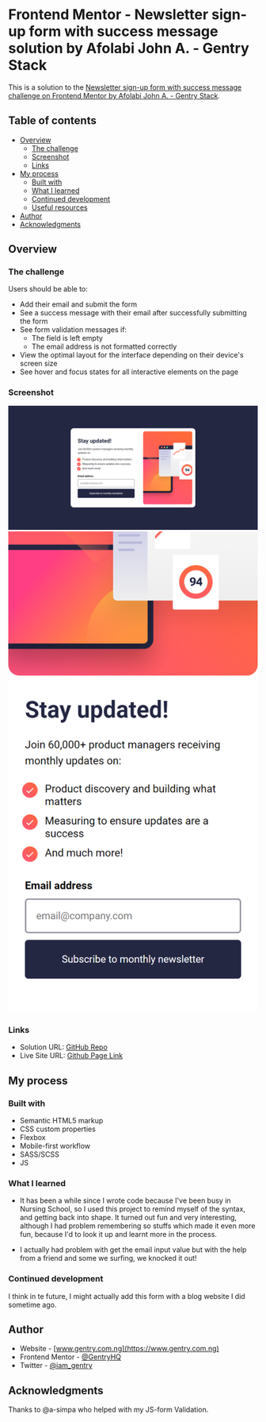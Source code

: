 # Frontend Mentor - Newsletter sign-up form with success message solution by Afolabi John A. - Gentry Stack

This is a solution to the [Newsletter sign-up form with success message challenge on Frontend Mentor by Afolabi John A. - Gentry Stack](https://www.frontendmentor.io/challenges/newsletter-signup-form-with-success-message-3FC1AZbNrv). 

## Table of contents

- [Overview](#overview)
  - [The challenge](#the-challenge)
  - [Screenshot](#screenshot)
  - [Links](#links)
- [My process](#my-process)
  - [Built with](#built-with)
  - [What I learned](#what-i-learned)
  - [Continued development](#continued-development)
  - [Useful resources](#useful-resources)
- [Author](#author)
- [Acknowledgments](#acknowledgments)



## Overview

### The challenge

Users should be able to:

- Add their email and submit the form
- See a success message with their email after successfully submitting the form
- See form validation messages if:
  - The field is left empty
  - The email address is not formatted correctly
- View the optimal layout for the interface depending on their device's screen size
- See hover and focus states for all interactive elements on the page

### Screenshot

![Desktop Version](./My_Output/Desktop_version_by_Gentry_Stack.png)
![Mobile Version](./My_Output/Mobile_version_by_Gentry_Stack.png)



### Links

- Solution URL: [GitHub Repo](https://github.com/GentryHQ/newsletter-signup)
- Live Site URL: [Github Page Link](https://gentryhq.github.io/newsletter-signup/)

## My process

### Built with

- Semantic HTML5 markup
- CSS custom properties
- Flexbox
- Mobile-first workflow
- SASS/SCSS
- JS




### What I learned
- It has been a while since I wrote code because I've been busy in Nursing School, so I used this project to remind myself of the syntax, and getting back into shape. It turned out fun and very interesting, although I had problem remembering so stuffs which made it even more fun, because I'd to look it up and learnt more in the process.

- I actually had problem with get the email input value but with the help from a friend and some we surfing, we knocked it out!



### Continued development

I think in te future, I might actually add this form with a blog website I did sometime ago. 




## Author

- Website - [www.gentry.com.ng](https://www.gentry.com.ng)
- Frontend Mentor - [@GentryHQ](https://www.frontendmentor.io/profile/gentryhq)
- Twitter - [@iam_gentry](https://www.twitter.com/iam_gentry)



## Acknowledgments

Thanks to @a-simpa who helped with my JS-form Validation.
